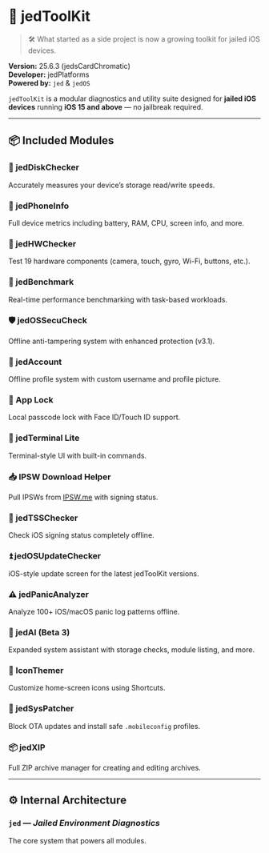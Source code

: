 # 🧰 jedToolKit

> 🛠️ What started as a side project is now a growing toolkit for jailed iOS devices.

**Version:** 25.6.3 (jedsCardChromatic)  
**Developer:** jedPlatforms  
**Powered by:** `jed` & `jedOS`

`jedToolKit` is a modular diagnostics and utility suite designed for **jailed iOS devices** running **iOS 15 and above** — no jailbreak required.

---

## 📦 Included Modules

### 💾 jedDiskChecker  
Accurately measures your device’s storage read/write speeds.

### 📱 jedPhoneInfo  
Full device metrics including battery, RAM, CPU, screen info, and more.

### 🔧 jedHWChecker  
Test 19 hardware components (camera, touch, gyro, Wi-Fi, buttons, etc.).

### 🧪 jedBenchmark  
Real-time performance benchmarking with task-based workloads.

### 🛡️ jedOSSecuCheck  
Offline anti-tampering system with enhanced protection (v3.1).

### 👤 jedAccount  
Offline profile system with custom username and profile picture.

### 🔐 App Lock  
Local passcode lock with Face ID/Touch ID support.

### 🧪 jedTerminal Lite  
Terminal-style UI with built-in commands.

### 📥 IPSW Download Helper  
Pull IPSWs from [IPSW.me](https://ipsw.me) with signing status.

### 🔎 jedTSSChecker  
Check iOS signing status completely offline.

### ⏫ jedOSUpdateChecker  
iOS-style update screen for the latest jedToolKit versions.

### ⚠️ jedPanicAnalyzer  
Analyze 100+ iOS/macOS panic log patterns offline.

### 🤖 jedAI (Beta 3)  
Expanded system assistant with storage checks, module listing, and more.

### 🎨 IconThemer  
Customize home-screen icons using Shortcuts.

### 🧩 jedSysPatcher  
Block OTA updates and install safe `.mobileconfig` profiles.

### 📦 jedXIP  
Full ZIP archive manager for creating and editing archives.

---

## ⚙️ Internal Architecture

### `jed` — *Jailed Environment Diagnostics*  
The core system that powers all modules.  

